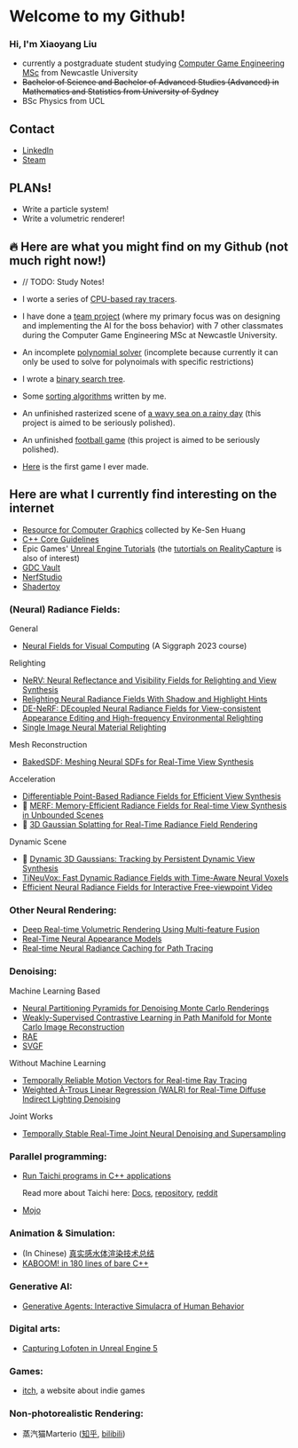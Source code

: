 # Welcome to my Github!

### Hi, I'm Xiaoyang Liu

- currently a postgraduate student studying [Computer Game Engineering MSc](https://www.ncl.ac.uk/postgraduate/degrees/5152f/) from Newcastle University
- ~~Bachelor of Science and Bachelor of Advanced Studies (Advanced) in Mathematics and Statistics from University of Sydney~~
- BSc Physics from UCL

## Contact

- [LinkedIn](https://linkedin.com/in/xiaoyang-liu-642b74aa)
- [Steam](https://steamcommunity.com/id/iq404/)

## PLANs!

- Write a particle system!
- Write a volumetric renderer!

## 🔥 Here are what you might find on my Github (not much right now!)

- // TODO: Study Notes!

- I worte a series of [CPU-based ray tracers](https://github.com/IQ404/cpu-based-ray-tracer).

- I have done a [team project](https://github.com/blacktack2/MastersGroupProject2023) (where my primary focus was on designing and implementing the AI for the boss behavior) with 7 other classmates during the Computer Game Engineering MSc at Newcastle University.
    
- An incomplete [polynomial solver](https://github.com/IQ404/Coursework-CSC8501) (incomplete because currently it can only be used to solve for polynoimals with specific restrictions)
    
- I wrote a [binary search tree](https://github.com/IQ404/BinarySearchTree-CSC8501).

- Some [sorting algorithms](https://github.com/IQ404/TheFastestSorter-CSC8501) written by me.
  
- An unfinished rasterized scene of [a wavy sea on a rainy day](https://github.com/IQ404/FinalProject-CSC8502) (this project is aimed to be seriously polished).
  
- An unfinished [football game](https://github.com/IQ404/FinalProject-CSC8503) (this project is aimed to be seriously polished).

- [Here](https://github.com/IQ404/MyFirstGame) is the first game I ever made.

## Here are what I currently find interesting on the internet

- [Resource for Computer Graphics](https://kesen.realtimerendering.com/) collected by Ke-Sen Huang
- [C++ Core Guidelines](https://isocpp.github.io/CppCoreGuidelines/CppCoreGuidelines)
- Epic Games' [Unreal Engine Tutorials](https://dev.epicgames.com/community/unreal-engine/learning) (the [tutortials on RealityCapture](https://dev.epicgames.com/community/capturing-reality/learning) is also of interest)
- [GDC Vault](https://www.gdcvault.com/)
- [NerfStudio](https://docs.nerf.studio/en/latest/)
- [Shadertoy](https://www.shadertoy.com/)

### (Neural) Radiance Fields:

General

- [Neural Fields for Visual Computing](https://neuralfields.cs.brown.edu/siggraph23.html) (A Siggraph 2023 course)

Relighting

- [NeRV: Neural Reflectance and Visibility Fields for Relighting and View Synthesis](https://pratulsrinivasan.github.io/nerv/)
- [Relighting Neural Radiance Fields With Shadow and Highlight Hints](https://nrhints.github.io/)
- [DE-NeRF: DEcoupled Neural Radiance Fields for View-consistent Appearance Editing and High-frequency Environmental Relighting](http://geometrylearning.com/DE-NeRF/)
- [Single Image Neural Material Relighting](https://www.cs.wm.edu/~ppeers/showPublication.php?id=Bieron:2023:SIN)

Mesh Reconstruction

- [BakedSDF: Meshing Neural SDFs for Real-Time View Synthesis](https://bakedsdf.github.io/)

Acceleration

- [Differentiable Point-Based Radiance Fields for Efficient View Synthesis](https://light.princeton.edu/publication/point-based-radiance-fields/)
- :star2: [MERF: Memory-Efficient Radiance Fields for Real-time View Synthesis in Unbounded Scenes](https://creiser.github.io/merf/)
- :star2: [3D Gaussian Splatting for Real-Time Radiance Field Rendering](https://repo-sam.inria.fr/fungraph/3d-gaussian-splatting/)

Dynamic Scene

- :star2: [Dynamic 3D Gaussians: Tracking by Persistent Dynamic View Synthesis](https://dynamic3dgaussians.github.io/)
- [TiNeuVox: Fast Dynamic Radiance Fields with Time-Aware Neural Voxels](https://jaminfong.cn/tineuvox/)
- [Efficient Neural Radiance Fields for Interactive Free-viewpoint Video](https://zju3dv.github.io/enerf/)

### Other Neural Rendering:

- [Deep Real-time Volumetric Rendering Using Multi-feature Fusion](https://onethousandwu.com/publication/mrpnn)
- [Real-Time Neural Appearance Models](https://research.nvidia.com/labs/rtr/neural_appearance_models/)
- [Real-time Neural Radiance Caching for Path Tracing](https://research.nvidia.com/publication/2021-06_real-time-neural-radiance-caching-path-tracing)

### Denoising:

Machine Learning Based

- [Neural Partitioning Pyramids for Denoising Monte Carlo Renderings](https://balint.io/nppd/)
- [Weakly-Supervised Contrastive Learning in Path Manifold for Monte Carlo Image Reconstruction](https://iycho.notion.site/iycho/Weakly-Supervised-Contrastive-Learning-in-Path-Manifold-for-Monte-Carlo-Image-Reconstruction-d3f58f37e33b491d8fdaef43814c3a3c)
- [RAE](https://research.nvidia.com/publication/2017-07_interactive-reconstruction-monte-carlo-image-sequences-using-recurrent)
- [SVGF](https://research.nvidia.com/publication/2017-07_spatiotemporal-variance-guided-filtering-real-time-reconstruction-path-traced)

Without Machine Learning

- [Temporally Reliable Motion Vectors for Real-time Ray Tracing](https://sites.cs.ucsb.edu/~lingqi/publications/paper_trmv.pdf)
- [Weighted À-Trous Linear Regression (WALR) for Real-Time Diffuse Indirect Lighting Denoising](https://gpuopen.com/download/publications/GPUOpen2022_WALR.pdf)

Joint Works

- [Temporally Stable Real-Time Joint Neural Denoising and Supersampling](https://www.intel.com/content/www/us/en/developer/articles/technical/temporally-stable-denoising-and-supersampling.html)

### Parallel programming:

- [Run Taichi programs in C++ applications](https://docs.taichi-lang.org/docs/tutorial)

  Read more about Taichi here: [Docs](https://docs.taichi-lang.org/), [repository](https://github.com/taichi-dev/taichi), [reddit](https://www.reddit.com/r/taichi_lang/)

- [Mojo](https://www.modular.com/mojo)

### Animation & Simulation:

- (In Chinese) [真实感水体渲染技术总结](https://zhuanlan.zhihu.com/p/95917609)
- [KABOOM! in 180 lines of bare C++](https://github.com/ssloy/tinykaboom/wiki/KABOOM!-in-180-lines-of-code)

### Generative AI:

- [Generative Agents: Interactive Simulacra of Human Behavior](https://arxiv.org/pdf/2304.03442.pdf)

### Digital arts:

- [Capturing Lofoten in Unreal Engine 5](https://www.youtube.com/watch?v=ifryjffUJT8&t=683s)

### Games:

- [itch](https://itch.io/), a website about indie games

### Non-photorealistic Rendering:

- 蒸汽猫Marterio ([知乎](https://www.zhihu.com/people/marterio/posts), [bilibili](https://space.bilibili.com/8395085))



<!--
**IQ404/IQ404** is a ✨ _special_ ✨ repository because its `README.md` (this file) appears on your GitHub profile.

Here are some ideas to get you started:

- 🔭 I’m currently working on ...
- 🌱 I’m currently learning ...
- 👯 I’m looking to collaborate on ...
- 🤔 I’m looking for help with ...
- 💬 Ask me about ...
- 📫 How to reach me: ...
- 😄 Pronouns: ...
- ⚡ Fun fact: ...
-->
